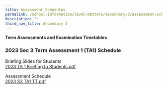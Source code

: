 ```yaml
---
title: Assessment Schedules
permalink: /school-information/level-matters/secondary-3/assessment-schedules/
description: ""
third_nav_title: Secondary 3
---
```

**Term Assessments and Examination Timetables**

### 2023 Sec 3 Term Assessment 1 (TA1) Schedule

Briefing Slides for Students  
[2023 TA 1 Briefing to Students.pdf](/files/2023%20TA%201%20Briefing%20to%20Students.pdf)  
  
Assessment Schedule  
[2023 S3 TA1 TT.pdf](/files/2023%20S3%20TA1%20TT.pdf)